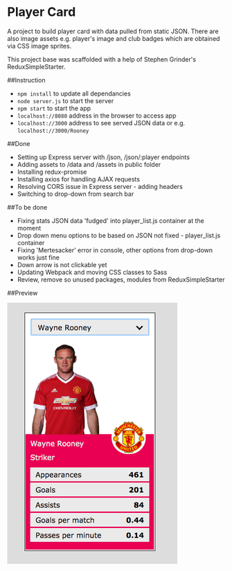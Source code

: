# Player Card

A project to build player card with data pulled from static JSON. There are also image assets e.g. player's image and club badges which are obtained via CSS image sprites.  

This project base was scaffolded with a help of Stephen Grinder's ReduxSimpleStarter. 

##Instruction
- `npm install` to update all dependancies
- `node server.js` to start the server
- `npm start` to start the app
- `localhost://8080` address in the browser to access app
- `localhost://3000` address to see served JSON data or e.g. `localhost://3000/Rooney`

##Done
- Setting up Express server with /json, /json/:player endpoints
- Adding assets to /data and /assets in public folder
- Installing redux-promise
- Installing axios for handling AJAX requests
- Resolving CORS issue in Express server - adding headers
- Switching to drop-down from search bar

##To be done
- Fixing stats JSON data 'fudged' into player_list.js container at the moment
- Drop down menu options to be based on JSON not fixed - player_list.js container
- Fixing 'Mertesacker' error in console, other options from drop-down works just fine
- Down arrow is not clickable yet
- Updating Webpack and moving CSS classes to Sass
- Review, remove so unused packages, modules from ReduxSimpleStarter

##Preview

![player-card screenshot](https://github.com/maciejk77/player-card/blob/master/public/assets/screenshot.png?raw=true)